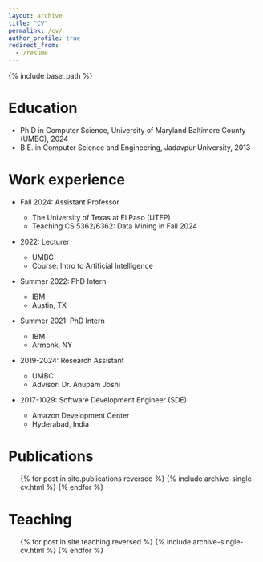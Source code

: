 ```yaml
---
layout: archive
title: "CV"
permalink: /cv/
author_profile: true
redirect_from:
  - /resume
---
```


{% include base_path %}

Education
======
* Ph.D in Computer Science, University of Maryland Baltimore County (UMBC), 2024
* B.E. in Computer Science and Engineering, Jadavpur University, 2013

Work experience
======
* Fall 2024: Assistant Professor
  * The University of Texas at El Paso (UTEP)
  * Teaching CS 5362/6362: Data Mining in Fall 2024

* 2022: Lecturer
  * UMBC
  * Course: Intro to Artificial Intelligence 

* Summer 2022: PhD Intern
  * IBM
  * Austin, TX

* Summer 2021: PhD Intern
  * IBM
  * Armonk, NY

* 2019-2024: Research Assistant
  * UMBC
  * Advisor: Dr. Anupam Joshi

* 2017-1029: Software Development Engineer (SDE)
  * Amazon Development Center
  * Hyderabad, India



Publications
======
  <ul>{% for post in site.publications reversed %}
    {% include archive-single-cv.html %}
  {% endfor %}</ul>
  
  
Teaching
======
  <ul>{% for post in site.teaching reversed %}
    {% include archive-single-cv.html %}
  {% endfor %}</ul>
  
